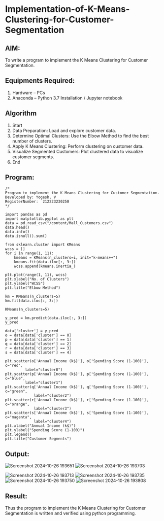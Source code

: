 # Implementation-of-K-Means-Clustering-for-Customer-Segmentation

## AIM:
To write a program to implement the K Means Clustering for Customer Segmentation.

## Equipments Required:
1. Hardware – PCs
2. Anaconda – Python 3.7 Installation / Jupyter notebook

## Algorithm
1. Start
2. Data Preparation: Load and explore customer data.
3. Determine Optimal Clusters: Use the Elbow Method to find the best number of clusters.
4. Apply K Means Clustering: Perform clustering on customer data.
5. Visualize Segmented Customers: Plot clustered data to visualize customer segments.
6. End

## Program:
```
/*
Program to implement the K Means Clustering for Customer Segmentation.
Developed by: Yogesh. V
RegisterNumber:  212223230250
*/
```
```
import pandas as pd
import matplotlib.pyplot as plt
data = pd.read_csv("/content/Mall_Customers.csv")
data.head()
data.info()
data.isnull().sum()

from sklearn.cluster import KMeans
wcss = []
for i in range(1, 11):
    kmeans = KMeans(n_clusters=i, init="k-means++")
    kmeans.fit(data.iloc[:, 3:])
    wcss.append(kmeans.inertia_)

plt.plot(range(1, 11), wcss)
plt.xlabel("No. of Clusters")
plt.ylabel("WCSS")
plt.title("Elbow Method")

km = KMeans(n_clusters=5)
km.fit(data.iloc[:, 3:])

KMeans(n_clusters=5)

y_pred = km.predict(data.iloc[:, 3:])
y_pred

data['cluster'] = y_pred
o = data[data['cluster'] == 0]
p = data[data['cluster'] == 1]
q = data[data['cluster'] == 2]
r = data[data['cluster'] == 3]
s = data[data['cluster'] == 4]

plt.scatter(o['Annual Income (k$)'], o['Spending Score (1-100)'], c="red",
         label="cluster0")
plt.scatter(p['Annual Income (k$)'], p['Spending Score (1-100)'], c="blue",
         label="cluster1")
plt.scatter(q['Annual Income (k$)'], q['Spending Score (1-100)'], c="green",
             label="cluster2")
plt.scatter(r['Annual Income (k$)'], r['Spending Score (1-100)'], c="orange",
             label="cluster3")
plt.scatter(s['Annual Income (k$)'], s['Spending Score (1-100)'], c="magenta",
             label="cluster4")
plt.xlabel("Annual Income (k$)")
plt.ylabel("Spending Score (1-100)")
plt.legend()
plt.title("Customer Segments")
```
## Output:
![Screenshot 2024-10-26 193651](https://github.com/user-attachments/assets/7faeba11-8e95-4ece-aba1-026bb53601a6)
![Screenshot 2024-10-26 193703](https://github.com/user-attachments/assets/d0c78089-78fa-426e-bdbd-593003741109)

![Screenshot 2024-10-26 193713](https://github.com/user-attachments/assets/666308a3-a9e0-4ba7-bc91-0b62902853ac)
![Screenshot 2024-10-26 193735](https://github.com/user-attachments/assets/b2143754-1a7b-4163-9fb9-7bcfa699b7dc)
![Screenshot 2024-10-26 193750](https://github.com/user-attachments/assets/8956373c-a318-47d5-b346-47fb5c15158c)
![Screenshot 2024-10-26 193808](https://github.com/user-attachments/assets/a589de2d-1440-4848-9ee7-22ee7e1d1c8a)

## Result:
Thus the program to implement the K Means Clustering for Customer Segmentation is written and verified using python programming.

